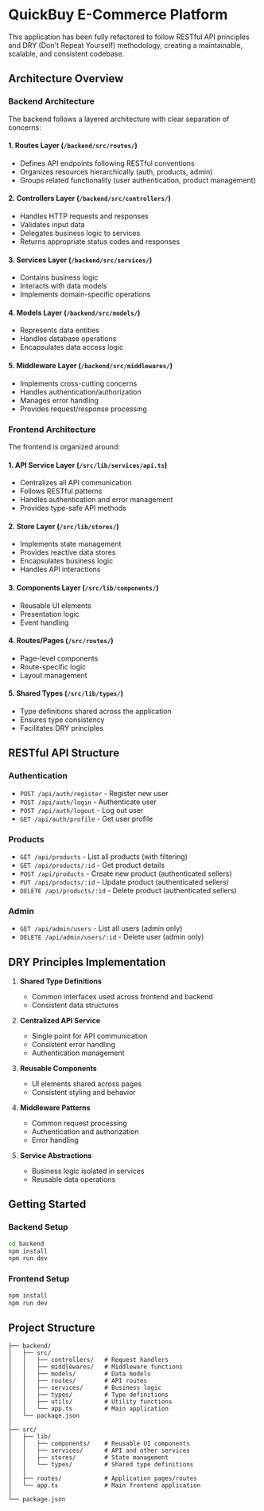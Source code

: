 # QuickBuy E-Commerce Platform

This application has been fully refactored to follow RESTful API principles and DRY (Don't Repeat Yourself) methodology, creating a maintainable, scalable, and consistent codebase.

## Architecture Overview

### Backend Architecture

The backend follows a layered architecture with clear separation of concerns:

#### 1. Routes Layer (`/backend/src/routes/`)
- Defines API endpoints following RESTful conventions
- Organizes resources hierarchically (auth, products, admin)
- Groups related functionality (user authentication, product management)

#### 2. Controllers Layer (`/backend/src/controllers/`)
- Handles HTTP requests and responses
- Validates input data
- Delegates business logic to services
- Returns appropriate status codes and responses

#### 3. Services Layer (`/backend/src/services/`)
- Contains business logic
- Interacts with data models
- Implements domain-specific operations

#### 4. Models Layer (`/backend/src/models/`)
- Represents data entities
- Handles database operations
- Encapsulates data access logic

#### 5. Middleware Layer (`/backend/src/middlewares/`)
- Implements cross-cutting concerns
- Handles authentication/authorization
- Manages error handling
- Provides request/response processing

### Frontend Architecture

The frontend is organized around:

#### 1. API Service Layer (`/src/lib/services/api.ts`)
- Centralizes all API communication
- Follows RESTful patterns
- Handles authentication and error management
- Provides type-safe API methods

#### 2. Store Layer (`/src/lib/stores/`)
- Implements state management
- Provides reactive data stores
- Encapsulates business logic
- Handles API interactions

#### 3. Components Layer (`/src/lib/components/`)
- Reusable UI elements
- Presentation logic
- Event handling

#### 4. Routes/Pages (`/src/routes/`)
- Page-level components
- Route-specific logic
- Layout management

#### 5. Shared Types (`/src/lib/types/`)
- Type definitions shared across the application
- Ensures type consistency
- Facilitates DRY principles

## RESTful API Structure

### Authentication
- `POST /api/auth/register` - Register new user
- `POST /api/auth/login` - Authenticate user
- `POST /api/auth/logout` - Log out user
- `GET /api/auth/profile` - Get user profile

### Products
- `GET /api/products` - List all products (with filtering)
- `GET /api/products/:id` - Get product details
- `POST /api/products` - Create new product (authenticated sellers)
- `PUT /api/products/:id` - Update product (authenticated sellers)
- `DELETE /api/products/:id` - Delete product (authenticated sellers)

### Admin
- `GET /api/admin/users` - List all users (admin only)
- `DELETE /api/admin/users/:id` - Delete user (admin only)

## DRY Principles Implementation

1. **Shared Type Definitions**
   - Common interfaces used across frontend and backend
   - Consistent data structures

2. **Centralized API Service**
   - Single point for API communication
   - Consistent error handling
   - Authentication management

3. **Reusable Components**
   - UI elements shared across pages
   - Consistent styling and behavior

4. **Middleware Patterns**
   - Common request processing
   - Authentication and authorization
   - Error handling

5. **Service Abstractions**
   - Business logic isolated in services
   - Reusable data operations

## Getting Started

### Backend Setup
```bash
cd backend
npm install
npm run dev
```

### Frontend Setup
```bash
npm install
npm run dev
```

## Project Structure
```
├── backend/
│   ├── src/
│   │   ├── controllers/   # Request handlers
│   │   ├── middlewares/   # Middleware functions
│   │   ├── models/        # Data models
│   │   ├── routes/        # API routes
│   │   ├── services/      # Business logic
│   │   ├── types/         # Type definitions
│   │   ├── utils/         # Utility functions
│   │   └── app.ts         # Main application
│   └── package.json
│
├── src/
│   ├── lib/
│   │   ├── components/    # Reusable UI components
│   │   ├── services/      # API and other services
│   │   ├── stores/        # State management
│   │   └── types/         # Shared type definitions
│   │
│   ├── routes/            # Application pages/routes
│   └── app.ts             # Main frontend application
│
└── package.json
```
